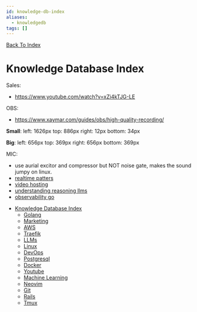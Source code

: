 ```yaml
---
id: knowledge-db-index
aliases:
  - knowledgedb
tags: []
---
```


[Back To Index](/index.md)

# Knowledge Database Index

Sales:
- https://www.youtube.com/watch?v=xZi4kTJG-LE

OBS:
- https://www.xaymar.com/guides/obs/high-quality-recording/

**Small**:
left: 1626px
top: 886px
right: 12px
bottom: 34px

**Big**:
left: 656px
top: 369px
right: 656px
bottom: 369px

MIC:
- use aurial excitor and compressor but NOT noise gate, makes the sound jumpy on linux.
- [realtime patters](https://zknill.io/posts/patterns-for-building-realtime)
- [video hosting](https://screencasting.com/cheap-video-hosting)
- [understanding reasoning llms](https://magazine.sebastianraschka.com/p/understanding-reasoning-llms)
- [observability go](https://www.lucavall.in/blog/opentelemetry-a-guide-to-observability-with-go)

<!--toc:start-->
- [Knowledge Database Index](#knowledge-database-index)
  - [Golang](./golang/index.md)
  - [Marketing](./marketing/index.md)
  - [AWS](./aws/index.md)
  - [Traefik](./traefik/index.md)
  - [LLMs](./llms/index.md)
  - [Linux](./linux/index.md)
  - [DevOps](./devops/index.md)
  - [Postgresql](./psql/index.md)
  - [Docker](./docker/index.md)
  - [Youtube](./youtube/index.md)
  - [Machine Learning](./ml/index.md)
  - [Neovim](./neovim/index.md)
  - [Git](./git/index.md)
  - [Rails](./rails/index.md)
  - [Tmux](./tmux/index.md)
<!--toc:end-->
